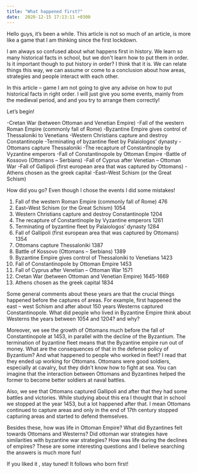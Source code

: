 ```yaml
---
title: "What happened first?"
date:  2020-12-15 17:13:11 +0300
---
```




Hello guys, it’s been a while. This article is not so much of an article, is more like a game that I am thinking since the first lockdown. 

I am always so confused about what happens first in history. We learn so many historical facts in school, but we don't learn how to put them in order. Is it important though to put history in order? I think that it is. We can relate things this way, we can assume or come to a conclusion about how areas, strategies and people interact with each other. 

In this article – game I am not going to give any advise on how to put historical facts in right order. I will just give you some events, mainly from the medieval period, and and you try to arrange them correctly!

Let’s begin! 

-Cretan War (between Ottoman and Venetian Empire) 
-Fall of the western Roman Empire (commonly fall of Rome) 
-Byzantine Empire gives control of Thessaloniki to Venetians 
-Western Christians capture and destroy Constantinople 
-Terminating of byzantine fleet by Palaiologos’ dynasty 
-Ottomans capture Thessaloniki 
-The recapture of Constantinople by Vyzantine emperors 
-Fall of Constantinopole by Ottoman Empire 
-Battle of Kossovo (Ottomans – Serbians) 
-Fall of Cyprus after Venetian – Ottoman War 
-Fall of Gallipoli  (first european area that was captured by Ottomans) 
-Athens chosen as the greek capital 
-East–West Schism (or the Great Schism)











 How did you go? Even though I chose the events I did some mistakes!















1.  Fall of the western Roman Empire (commonly fall of Rome) 476
2.  East–West Schism (or the Great Schism)  1054
3.  Western Christians capture and destroy Constantinople     1204
4.  The recapture of Constantinople by Vyzantine emperors 1261
5.  Terminating of byzantine fleet by Palaiologos’ dynasty 1284
6.  Fall of Gallipoli  (first european area that was captured by Ottomans) 1354
7.  Ottomans capture Thessaloniki 1387
8.  Battle of Kossovo (Ottomans – Serbians) 1389
9.  Byzantine Empire gives control of Thessaloniki to Venetians 1423
10. Fall of Constantinopole by Ottoman Empire  1453
11. Fall of Cyprus after Venetian – Ottoman War 1571
12. Cretan War (between Ottoman and Venetian Empire) 1645-1669
13. Athens chosen as the greek capital     1834


 Some general comments about these years are that the crucial things happened before the captures of areas. For example, first happened the east – west Schism and after about 150 years Westerns captured Constantinopole. What did people who lived in Byzantine Empire think about Westerns the years between 1054 and 1204? and why?

Moreover, we see the growth of Ottomans much before the fall of Constantinopole at 1453, in parallel with the decline of the Byzantium. The termination of byzantine fleet means that the Byzantine empire run out of money. What are the consequences of that in the defense policy of Byzantium? And what happened to people who worked in fleet? I read that they ended up working for Ottomans. Ottomans were good soldiers, especially at cavalry, but they didn’t know how to fight at  sea. You can imagine that the interaction between Ottomans and Byzantines helped the former to become better soldiers at naval battles. 

Also, we see that Ottomans captured Gallipoli and after that they had some battles and victories. While studying about this era I thought that in school we stopped at the year 1453, but a lot happened after that. I mean Ottomans continued to capture areas and only in the end of 17th century stopped capturing areas and started to defend themselves. 

Besides these, how was life in Ottoman Empire? What did Byzantines felt towards Ottomans and  Westerns? Did ottoman war strategies have similarities with byzantine war strategies? How was life during the declines of empires? These are some interesting questions and I believe searching the answers is much more fun! 


If you liked it , stay tuned! It follows who born first! 



